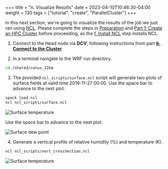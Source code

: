 +++
title = "n. Visualize Results"
date = 2023-04-10T10:46:30-04:00
weight = 130
tags = ["tutorial", "create", "ParallelCluster"]
+++

In this next section, we're going to visualize the results of the job we just ran using [NCL](https://www.ncl.ucar.edu/). Please complete the steps in [Preparation](/01-aws-getting-started.html) and [Part 1: Create an HPC Cluster](/02-cluster.html) before proceeding, as the [f. Install NCL](/02-cluster/07-install-ncl.html) step installs NCL.

1. Connect to the Head node via **DCV**, following instructions from part **[b. Connect to the Cluster](/02-cluster/02-connect-cluster.html#dcv-connect)**

2. In a terminal navigate to the WRF run directory.

```bash
cd /shared/conus_12km
```

3. The provided `ncl_scripts/surface.ncl` script will generate two plots of surface fields at valid
   time 2019-11-27 00:00. Use the space bar to advance to the next plot.

```bash
spack load ncl
ncl ncl_scripts/surface.ncl
```

![Surface temperature](/images/isc23/plt_Surface1.000001.png)

Use the space bar to advance to the next plot.

![Surface dew point](/images/isc23/plt_Surface1.000002.png)


4. Generate a vertical profile of relative humidity (%) and temperature (K).

```bash
ncl ncl_scripts/vert_crossSection.ncl
```

![Surface temperature](/images/isc23/plt_CrossSection_1.png)